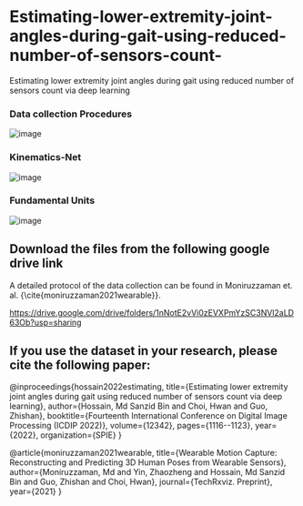 # Estimating-lower-extremity-joint-angles-during-gait-using-reduced-number-of-sensors-count-
Estimating lower extremity joint angles during gait using reduced number of sensors count via deep learning

### Data collection Procedures
![image](https://github.com/Sanzid-Priam/Estimating-lower-extremity-joint-angles-during-gait-using-reduced-number-of-sensors-count-/assets/81487150/39802365-3635-4473-a588-87e8ae996c42)

### Kinematics-Net
![image](https://github.com/Sanzid-Priam/Estimating-lower-extremity-joint-angles-during-gait-using-reduced-number-of-sensors-count-/assets/81487150/d472c3bd-6abb-4e48-8e48-c0d29fb48526)


### Fundamental Units
![image](https://github.com/Sanzid-Priam/Estimating-lower-extremity-joint-angles-during-gait-using-reduced-number-of-sensors-count-/assets/81487150/344c79b4-1541-465c-839b-88327d3b615d)


## Download the files from the following google drive link

A detailed protocol of the data collection can be found in Moniruzzaman et. al. {\cite{moniruzzaman2021wearable}}.


https://drive.google.com/drive/folders/1nNotE2vVi0zEVXPmYzSC3NVl2aLD63Ob?usp=sharing

## If you use the dataset in your research, please cite the following paper:


@inproceedings{hossain2022estimating,
  title={Estimating lower extremity joint angles during gait using reduced number of sensors count via deep learning},
  author={Hossain, Md Sanzid Bin and Choi, Hwan and Guo, Zhishan},
  booktitle={Fourteenth International Conference on Digital Image Processing (ICDIP 2022)},
  volume={12342},
  pages={1116--1123},
  year={2022},
  organization={SPIE}
}

@article{moniruzzaman2021wearable,
  title={Wearable Motion Capture: Reconstructing and Predicting 3D Human Poses from Wearable Sensors},
  author={Moniruzzaman, Md and Yin, Zhaozheng and Hossain, Md Sanzid Bin and Guo, Zhishan and Choi, Hwan},
  journal={TechRxviz. Preprint},
  year={2021}
}

